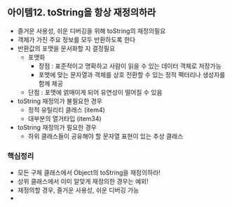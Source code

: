 
## 아이템12.  toString을 항상 재정의하라
* 즐거운 사용성, 쉬운 디버깅을 위해 toString의 재정의필요
* 객체가 가진 주요 정보를 모두 반환하도록 한다
* 반환값의 포맷을 문서화할 지 결정필요
	* 포맷화
		* 장점 : 표준적이고 명확하고 사람이 읽을 수 있는 데이터 객체로 저장가능
		* 포맷에 맞는 문자열과 객체를 상호 전환할 수 있는 정적 팩터리나 생성자를 함께 제공
	* 단점 : 포맷에 얽매이게 되어 유연성이 떨어질 수 있음
* toString 재정의가 불필요한 경우
	* 정적 유틸리티 클래스 (item4)
	* 대부분의 열거타입 (item34)
* toString 재정의가 필요한 경우
	* 하위 클래스들이 공유해야 할 문자열 표현이 있는 추상 클래스

### 핵심정리
* 모든 구체 클래스에서 Object의 toString을 재정의하라!
* 상위 클래스에서 이미 알맞게 재정의한 경우는 예외!
* 재정의할 경우, 즐거운 사용성, 쉬운 디버깅 가능
* 
<!--stackedit_data:
eyJoaXN0b3J5IjpbMTEzOTY5NTk2Miw0MzA5NzgxN119
-->